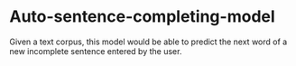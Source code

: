 # Auto-sentence-completing-model
Given a text corpus, this model would be able to predict the next word of a new incomplete sentence entered by the user.

